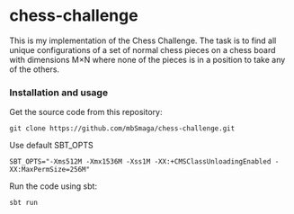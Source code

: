 # chess-challenge

This is my implementation of the Chess Challenge. The task is to find all unique configurations of a set of normal chess pieces on a chess board with dimensions M×N where none of the pieces is in a position to take any of the others.

### Installation and usage

Get the source code from this repository:
```
git clone https://github.com/mbSmaga/chess-challenge.git
```
Use default SBT_OPTS
```
SBT_OPTS="-Xms512M -Xmx1536M -Xss1M -XX:+CMSClassUnloadingEnabled -XX:MaxPermSize=256M"
```
Run the code using sbt:
```
sbt run
```

